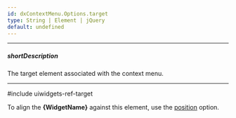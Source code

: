 ```yaml
---
id: dxContextMenu.Options.target
type: String | Element | jQuery
default: undefined
---
```

---
##### shortDescription
The target element associated with the context menu.

---
#include uiwidgets-ref-target

To align the **{WidgetName}** against this element, use the [position](/api-reference/10%20UI%20Components/dxContextMenu/1%20Configuration/position.md '{basewidgetpath}/Configuration/#position') option.